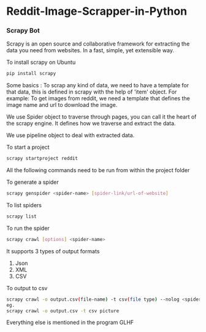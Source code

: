 # Reddit-Image-Scrapper-in-Python
### Scrapy Bot 
Scrapy is an open source and collaborative framework for extracting the data you need from websites.
In a fast, simple, yet extensible way.

To install scrapy on Ubuntu 
```bash
pip install scrapy
```

Some basics :
To scrap any kind of data, we need to have a template for that data, this is defined in scrapy with the help of
'item' object.
For example:
To get images from reddit, we need a template that defines the image name and url to download the image.

We use Spider object to traverse through pages, you can call it the heart of the scrapy engine.
It defines how we traverse and extract the data.

We use pipeline object to deal with extracted data.

To start a project 
```bash
scrapy startproject reddit
```
All the following commands need to be run from within the project folder

To generate a spider
```bash
scrapy genspider <spider-name> [spider-link/url-of-website]
```

To list spiders
```bash
scrapy list
```

To run the spider
```bash
scrapy crawl [options] <spider-name>
```

It supports 3 types of output formats
1. Json
2. XML
3. CSV

To output to csv
```bash
scrapy crawl -o output.csv(file-name) -t csv(file type) --nolog <spider-name>
eg.
scrapy crawl -o output.csv -t csv picture
```

Everything else is mentioned in the program 
GLHF


